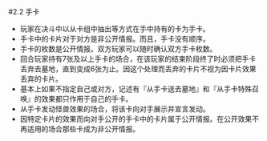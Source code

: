 #2.2        手卡
* 玩家在决斗中以从卡组中抽出等方式在手中持有的卡为手卡。
* 手卡中的卡片对于对方是非公开情报。而且，手卡没有顺序。
* 手卡的枚数是公开情报。双方玩家可以随时确认双方手卡枚数。
* 回合玩家持有7张及以上手卡的场合，在该玩家的结束阶段终了时必须把手卡丢弃去墓地，直到变成6张为止。因这个处理而丢弃的卡片不视为因卡片效果丢弃的卡片。
* 基本上如果不指定自己或对方，记述有『从手卡送去墓地』和『从手卡特殊召唤』的效果都只作用于自己的手卡。
* 从手卡发动怪兽效果的场合，将该卡向对手展示并宣言发动。
* 因特定卡片的效果而向对手公开的手卡中的卡片属于公开情报。在公开效果不再适用的场合那些卡成为非公开情报。
